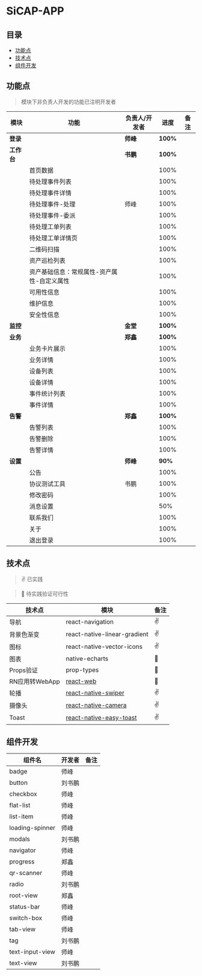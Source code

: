 # SiCAP-APP

## 目录
* [功能点](#功能点)
* [技术点](#技术点)
* [组件开发](#组件开发)

## 功能点
> 模块下非负责人开发的功能已注明开发者

| 模块 | 功能 | 负责人/开发者 | 进度 | 备注 |
| --- | --- | --- | --- | --- |
| **登录** |  | **师峰** | **100%** |  |
| **工作台** |  | **书鹏** | **100%** |  |
|  | 首页数据 |  | 100% |  |
|  | 待处理事件列表 |  | 100% |  |
|  | 待处理事件详情 |  | 100% |  |
|  | 待处理事件-处理 | 师峰 | 100% |  |
|  | 待处理事件-委派 |  | 100% |  |
|  | 待处理工单列表 |  | 100% |  |
|  | 待处理工单详情页 |  | 100% |  |
|  | 二维码扫描 |  | 100% |  |
|  | 资产巡检列表 |  | 100% |  |
|  | 资产基础信息：常规属性-资产属性-自定义属性 |  | 100% |  |
|  | 可用性信息 |  | 100% |  |
|  | 维护信息 |  | 100% |  |
|  | 安全性信息 |  | 100% |  |
| **监控** |  | **金堂** | **100%** |  |
| **业务** |  | **郑鑫** | **100%** |  |
|  | 业务卡片展示 |  | 100% |  |
|  | 业务详情 |  | 100% |  |
|  | 设备列表 |  | 100% |  |
|  | 设备详情 |  | 100% |  |
|  | 事件统计列表 |  | 100% |  |
|  | 事件详情 |  | 100% |  |
| **告警** |  | **郑鑫** | **100%** |  |
|  | 告警列表 |  | 100% |  |
|  | 告警删除 |  | 100% |  |
|  | 告警详情 |  | 100% |  |
| **设置** |  | **师峰** | **90%** |  |
|  | 公告 |  | 100% |  |
|  | 协议测试工具 | 书鹏 | 100% |  |
|  | 修改密码 |  | 100% |  |
|  | 消息设置 |  | 50% |  |
|  | 联系我们 |  | 100% |  |
|  | 关于 |  | 100% |  |
|  | 退出登录 |  | 100% |  |

## 技术点
> :v: 已实践

> :runner: 待实践验证可行性

| 技术点 | 模块 | 备注 |
| --- | --- | --- |
| 导航 | react-navigation | :v: |
| 背景色渐变 | react-native-linear-gradient | :v: |
| 图标 | react-native-vector-icons | :v: |
| 图表 | native-echarts | :runner: |
| Props验证 | prop-types | :runner: |
| RN应用转WebApp | [react-web](https://github.com/taobaofed/react-web) | :runner: |
| 轮播 | [react-native-swiper](https://github.com/leecade/react-native-swiper) | :v: |
| 摄像头 | [react-native-camera](https://github.com/lwansbrough/react-native-camera) | :v: |
| Toast | [react-native-easy-toast](https://github.com/crazycodeboy/react-native-easy-toast) | :v: |

## 组件开发
| 组件名 | 开发者 | 备注 |
| --- | --- | --- |
| badge | 师峰 |  |
| button | 刘书鹏 |  |
| checkbox | 师峰 |  |
| flat-list | 师峰 |  |
| list-item | 师峰 |
| loading-spinner | 师峰 |  |
| modals | 刘书鹏 |  |
| navigator | 师峰 |  |
| progress | 郑鑫 |  |
| qr-scanner | 师峰 |  |
| radio | 刘书鹏 |  |
| root-view | 郑鑫 |  |
| status-bar | 师峰 |  |
| switch-box | 师峰 |  |
| tab-view | 师峰 |  |
| tag | 刘书鹏 |  |
| text-input-view| 师峰 |  |
| text-view | 刘书鹏 |  |

